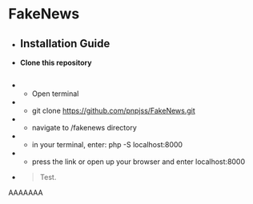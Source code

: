 # FakeNews

-   ## Installation Guide

-   **Clone this repository**

    ```sh (https://github.com/pnpjss/FakeNews.git)

    ```

-   -   Open terminal
-   -   git clone https://github.com/pnpjss/FakeNews.git
-   -   navigate to /fakenews directory
-   -   in your terminal, enter: php -S localhost:8000
-   -   press the link or open up your browser and enter localhost:8000

-   > Test.

AAAAAAA
